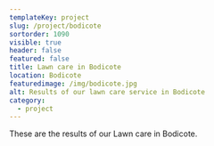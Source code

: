 ```yaml
---
templateKey: project
slug: /project/bodicote
sortorder: 1090
visible: true
header: false
featured: false
title: Lawn care in Bodicote
location: Bodicote
featuredimage: /img/bodicote.jpg
alt: Results of our lawn care service in Bodicote
category:
  - project
---
```


These are the results of our Lawn care in Bodicote.
